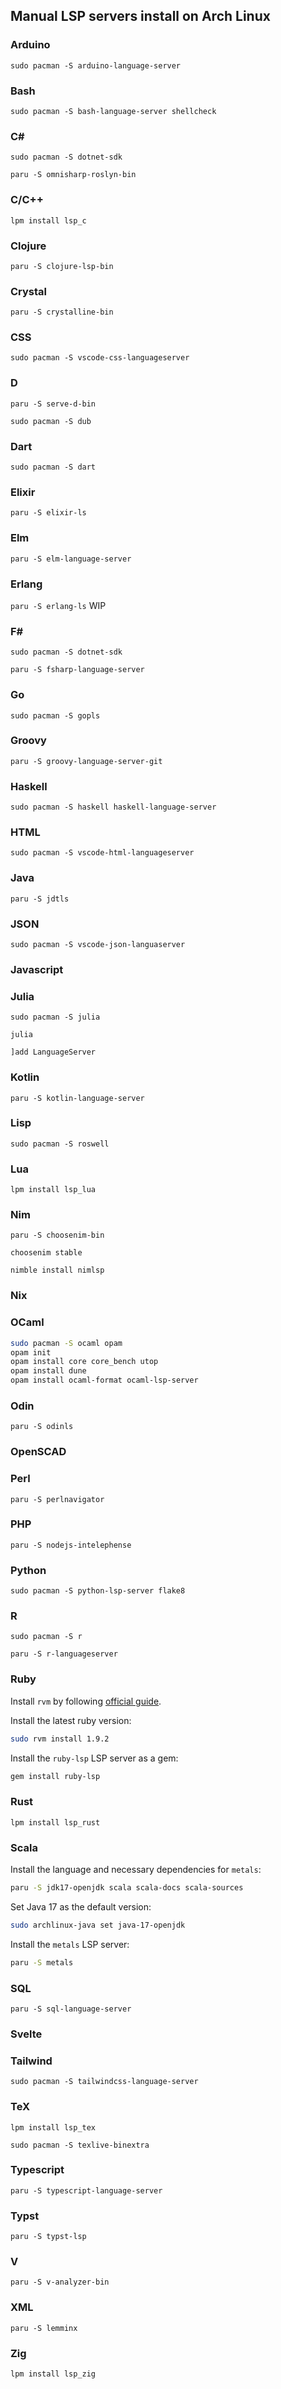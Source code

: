 ## Manual LSP servers install on Arch Linux

### Arduino

`sudo pacman -S arduino-language-server`

### Bash

`sudo pacman -S bash-language-server shellcheck`

### C#
`sudo pacman -S dotnet-sdk`

`paru -S omnisharp-roslyn-bin`

### C/C++

`lpm install lsp_c`

### Clojure

`paru -S clojure-lsp-bin`

### Crystal

`paru -S crystalline-bin`

### CSS

`sudo pacman -S vscode-css-languageserver`

### D
`paru -S serve-d-bin`

`sudo pacman -S dub`

### Dart

`sudo pacman -S dart`

### Elixir

`paru -S elixir-ls`

### Elm

`paru -S elm-language-server`

### Erlang

`paru -S erlang-ls` WIP

### F#

`sudo pacman -S dotnet-sdk`

`paru -S fsharp-language-server`

### Go

`sudo pacman -S gopls`

### Groovy

`paru -S groovy-language-server-git`

### Haskell

`sudo pacman -S haskell haskell-language-server`

### HTML

`sudo pacman -S vscode-html-languageserver`

### Java

`paru -S jdtls`

### JSON

`sudo pacman -S vscode-json-languaserver`

### Javascript

### Julia

`sudo pacman -S julia`

`julia`

`]add LanguageServer`

### Kotlin

`paru -S kotlin-language-server`

### Lisp

`sudo pacman -S roswell`

### Lua

`lpm install lsp_lua`

### Nim

`paru -S choosenim-bin`

`choosenim stable`

`nimble install nimlsp`

### Nix

### OCaml

```sh
sudo pacman -S ocaml opam
opam init
opam install core core_bench utop
opam install dune
opam install ocaml-format ocaml-lsp-server
```

### Odin

`paru -S odinls`

### OpenSCAD

### Perl

`paru -S perlnavigator`

### PHP

`paru -S nodejs-intelephense`

### Python

`sudo pacman -S python-lsp-server flake8`

### R
`sudo pacman -S r`

`paru -S r-languageserver`

### Ruby

Install `rvm` by following [official guide](https://wiki.archlinux.org/title/RVM).

Install the latest ruby version:
```sh
sudo rvm install 1.9.2
```

Install the `ruby-lsp` LSP server as a gem:
```sh
gem install ruby-lsp
```

### Rust

`lpm install lsp_rust`

### Scala

Install the language and necessary dependencies for `metals`:
```sh
paru -S jdk17-openjdk scala scala-docs scala-sources
```

Set Java 17 as the default version:
```sh
sudo archlinux-java set java-17-openjdk
```

Install the `metals` LSP server:
```sh
paru -S metals
```

### SQL

`paru -S sql-language-server`

### Svelte

### Tailwind

`sudo pacman -S tailwindcss-language-server`

### TeX

`lpm install lsp_tex`

`sudo pacman -S texlive-binextra`

### Typescript

`paru -S typescript-language-server`

### Typst

`paru -S typst-lsp`

### V
`paru -S v-analyzer-bin`

### XML

`paru -S lemminx`

### Zig

`lpm install lsp_zig`
